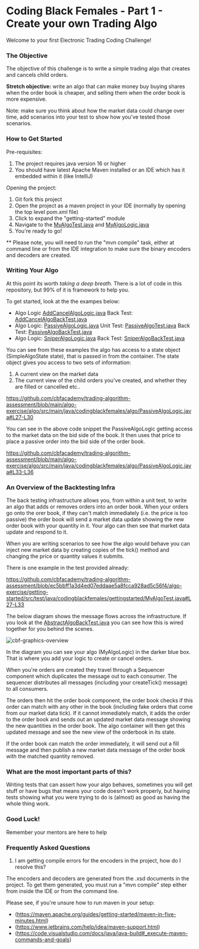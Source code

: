 # Coding Black Females - Part 1 - Create your own Trading Algo

Welcome to your first Electronic Trading Coding Challenge!

### The Objective

The objective of this challenge is to write a simple trading algo that creates and cancels child orders. 

**Stretch objective:** write an algo that can make money buy buying shares when the order book is cheaper, and selling them when the order book is more expensive. 

Note: make sure you think about how the market data could change over time, add scenarios into your test to show how you've tested those scenarios. 

### How to Get Started

Pre-requisites: 

1. The project requires java version 16 or higher
2. You should have latest Apache Maven installed or an IDE which has it embedded within it (like IntelliJ)

Opening the project: 

1. Git fork this project
2. Open the project as a maven project in your IDE (normally by opening the top level pom.xml file)
3. Click to expand the "getting-started" module
4. Navigate to the [MyAlgoTest.java](https://github.com/cbfacademy/trading-algorithm-assessment/blob/main/algo-exercise/getting-started/src/main/java/codingblackfemales/gettingstarted/MyAlgoLogic.java) and [MyAlgoLogic.java](https://github.com/cbfacademy/trading-algorithm-assessment/blob/main/algo-exercise/getting-started/src/main/java/codingblackfemales/gettingstarted/MyAlgoLogic.java)
5. You're ready to go!

** Please note, you will need to run the "mvn compile" task, either at command line or from the IDE integration to make sure the binary encoders and decoders are created. 

### Writing Your Algo

At this point its worth *taking a deep breath*. There is a lot of code in this repository, but 99% of it is framework to help you. 

To get started, look at the the exampes below: 

* Algo Logic [AddCancelAlgoLogic.java](https://github.com/cbfacademy/trading-algorithm-assessment/blob/main/algo-exercise/algo/src/main/java/codingblackfemales/algo/AddCancelAlgoLogic.java) Back Test: [AddCancelAlgoBackTest.java](https://github.com/cbfacademy/trading-algorithm-assessment/blob/main/algo-exercise/backtest/src/test/java/codingblackfemales/backtest/AddCancelAlgoBackTest.java)
* Algo Logic: [PassiveAlgoLogic.java](https://github.com/cbfacademy/trading-algorithm-assessment/blob/main/algo-exercise/algo/src/main/java/codingblackfemales/algo/PassiveAlgoLogic.java) Unit Test: [PassiveAlgoTest.java](https://github.com/cbfacademy/trading-algorithm-assessment/blob/main/algo-exercise/algo/src/test/java/codingblackfemales/algo/PassiveAlgoTest.java) Back Test: [PassiveAlgoBackTest.java](https://github.com/cbfacademy/trading-algorithm-assessment/blob/main/algo-exercise/backtest/src/test/java/codingblackfemales/backtest/PassiveAlgoBackTest.java)
* Algo Logic: [SniperAlgoLogic.java](https://github.com/cbfacademy/trading-algorithm-assessment/blob/main/algo-exercise/algo/src/main/java/codingblackfemales/algo/SniperAlgoLogic.java) Back Test: [SniperAlgoBackTest.java](https://github.com/cbfacademy/trading-algorithm-assessment/blob/main/algo-exercise/backtest/src/test/java/codingblackfemales/backtest/SniperAlgoBackTest.java)

You can see from these examples the algo has access to a state object (SimpleAlgoState state), that is passed in from the container. The state object gives you access to two sets of information: 

1. A current view on the market data
2. The current view of the child orders you've created, and whether they are filled or cancelled etc..

https://github.com/cbfacademy/trading-algorithm-assessment/blob/main/algo-exercise/algo/src/main/java/codingblackfemales/algo/PassiveAlgoLogic.java#L27-L30

You can see in the above code snippet the PassiveAlgoLogic getting access to the market data on the bid side of the book. It then uses that price to place a passive order into the bid side of the order book. 

https://github.com/cbfacademy/trading-algorithm-assessment/blob/main/algo-exercise/algo/src/main/java/codingblackfemales/algo/PassiveAlgoLogic.java#L33-L36

### An Overview of the Backtesting Infra

The back testing infrastructure allows you, from within a unit test, to write an algo that adds or removes orders into an order book. When your orders go onto the orer book, if they can't match immediately (i.e. the price is too passive) the order book will send a market data update showing the new order book with your quantity in it. Your algo can then see that market data update and respond to it. 

When you are writing scenarios to see how the algo would behave you can inject new market data by creating copies of the tick() method and changing the price or quantity values it submits. 

There is one example in the test provided already: 

https://github.com/cbfacademy/trading-algorithm-assessment/blob/ec5bbff1a3d4ed07eddaae5a8fcca928ad5c56f4/algo-exercise/getting-started/src/test/java/codingblackfemales/gettingstarted/MyAlgoTest.java#L27-L33

The below diagram shows the message flows across the infrastructure. If you look at the [AbstractAlgoBackTest.java](https://github.com/cbfacademy/trading-algorithm-assessment/blob/main/algo-exercise/getting-started/src/test/java/codingblackfemales/gettingstarted/AbstractAlgoBackTest.java) you can see how this is wired together for you behind the scenes. 

![cbf-graphics-overview](https://github.com/cbfacademy/trading-algorithm-assessment/blob/bf3d0b48332f5f8faa23f2922d4087e319225bc2/algo-exercise/256759741-f9a27f2a-5c9b-4b9e-bbea-762a6a144868.png)

In the diagram you can see your algo (MyAlgoLogic) in the darker blue box. That is where you add your logic to create or cancel orders. 

When you're orders are created they travel through a Sequencer component which duplicates the message out to each consumer. The sequencer distributes all messages  (including your createTick() message) to all consumers.

The orders then hit the order book component, the order book checks if this order can match with any other in the book (including fake orders that come from our market data tick). If it cannot immediately match, it adds the order to the order book and sends out an updated market data message showing the new quantities in the order book. The algo container will then get this updated message and see the new view of the orderbook in its state. 

If the order book can match the order immediately, it will send out a fill message and then publish a new market data message of the order book with the matched quantity removed. 

### What are the most important parts of this?

Writing tests that can assert how your algo behaves, sometimes you will get stuff or have bugs that means your code doesn't work properly, but having tests showing what you were trying to do is (almost) as good as having the whole thing work. 

### Good Luck!

Remember your mentors are here to help

### Frequently Asked Questions

1. I am getting compile errors for the encoders in the project, how do I resolve this?

The encoders and decoders are generated from the .xsd documents in the project. To get them generated, you must run a "mvn compile" step either from inside the IDE or from the command line. 

Please see, if you're unsure how to run maven in your setup: 
* (https://maven.apache.org/guides/getting-started/maven-in-five-minutes.html)
* (https://www.jetbrains.com/help/idea/maven-support.html)
* (https://code.visualstudio.com/docs/java/java-build#_execute-maven-commands-and-goals)







